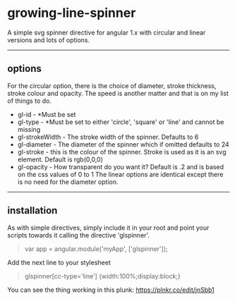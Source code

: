 # growing-line-spinner
A simple svg spinner directive for angular 1.x with circular and linear versions and lots of options.
___

## options
 For the circular option, there is the choice of diameter, stroke thickness, stroke colour and opacity.
 The speed is another matter and that is on my list of things to do.
 - gl-id - *Must be set
 - gl-type - *Must be set to either 'circle', 'square' or 'line' and cannot be missing
 - gl-strokeWidth - The stroke width of the spinner. Defaults to 6
 - gl-diameter - The diameter of the spinner which if omitted defaults to 24
 - gl-stroke - this is the colour of the spinner. Stroke is used as it is an svg element. Default is rgb(0,0,0)
 - gl-opacity - How transparent do you want it? Default is .2 and is based on the css values of 0 to 1
 The linear options are identical except there is no need for the diameter option.
___

## installation
 As with simple directives, simply include it in your root and point your scripts towards it calling the directive 'glspinner'.

> var app = angular.module('myApp', ['glspinner']);

Add the next line to your stylesheet
> glspinner[cc-type='line'] {width:100%;display:block;}

You can see the thing working in this plunk: https://plnkr.co/edit/jnSbb1
